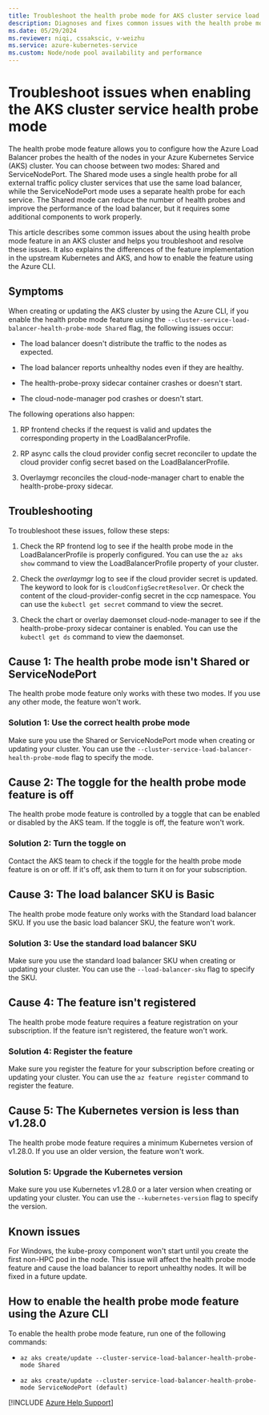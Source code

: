 ```yaml
---
title: Troubleshoot the health probe mode for AKS cluster service load balancer
description: Diagnoses and fixes common issues with the health probe mode feature.
ms.date: 05/29/2024
ms.reviewer: niqi, cssakscic, v-weizhu
ms.service: azure-kubernetes-service
ms.custom: Node/node pool availability and performance
---
```

# Troubleshoot issues when enabling the AKS cluster service health probe mode

The health probe mode feature allows you to configure how the Azure Load Balancer probes the health of the nodes in your Azure Kubernetes Service (AKS) cluster. You can choose between two modes: Shared and ServiceNodePort. The Shared mode uses a single health probe for all external traffic policy cluster services that use the same load balancer, while the ServiceNodePort mode uses a separate health probe for each service. The Shared mode can reduce the number of health probes and improve the performance of the load balancer, but it requires some additional components to work properly. 

This article describes some common issues about the using health probe mode feature in an AKS cluster and helps you troubleshoot and resolve these issues. It also explains the differences of the feature implementation in the upstream Kubernetes and AKS, and how to enable the feature using the Azure CLI.

## Symptoms 

When creating or updating the AKS cluster by using the Azure CLI, if you enable the health probe mode feature using the `--cluster-service-load-balancer-health-probe-mode Shared` flag, the following issues occur:

- The load balancer doesn't distribute the traffic to the nodes as expected. 

- The load balancer reports unhealthy nodes even if they are healthy. 

- The health-probe-proxy sidecar container crashes or doesn't start. 

- The cloud-node-manager pod crashes or doesn't start.  

The following operations also happen:

1. RP frontend checks if the request is valid and updates the corresponding property in the LoadBalancerProfile.

2. RP async calls the cloud provider config secret reconciler to update the cloud provider config secret based on the LoadBalancerProfile. 

3. Overlaymgr reconciles the cloud-node-manager chart to enable the health-probe-proxy sidecar.

## Troubleshooting

To troubleshoot these issues, follow these steps:

1. Check the RP frontend log to see if the health probe mode in the LoadBalancerProfile is properly configured. You can use the `az aks show` command to view the LoadBalancerProfile property of your cluster. 

2. Check the *overlaymgr* log to see if the cloud provider secret is updated. The keyword to look for is `cloudConfigSecretResolver`. Or check the content of the cloud-provider-config secret in the ccp namespace. You can use the `kubectl get secret` command to view the secret. 

3. Check the chart or overlay daemonset cloud-node-manager to see if the health-probe-proxy sidecar container is enabled. You can use the `kubectl get ds` command to view the daemonset.

## Cause 1: The health probe mode isn't Shared or ServiceNodePort

The health probe mode feature only works with these two modes. If you use any other mode, the feature won't work. 

### Solution 1: Use the correct health probe mode

Make sure you use the Shared or ServiceNodePort mode when creating or updating your cluster. You can use the `--cluster-service-load-balancer-health-probe-mode` flag to specify the mode. 

## Cause 2: The toggle for the health probe mode feature is off

The health probe mode feature is controlled by a toggle that can be enabled or disabled by the AKS team. If the toggle is off, the feature won't work. 

### Solution 2: Turn the toggle on

Contact the AKS team to check if the toggle for the health probe mode feature is on or off. If it's off, ask them to turn it on for your subscription. 

## Cause 3: The load balancer SKU is Basic

The health probe mode feature only works with the Standard load balancer SKU. If you use the basic load balancer SKU, the feature won't work. 

### Solution 3: Use the standard load balancer SKU

Make sure you use the standard load balancer SKU when creating or updating your cluster. You can use the `--load-balancer-sku` flag to specify the SKU. 

## Cause 4: The feature isn't registered

The health probe mode feature requires a feature registration on your subscription. If the feature isn't registered, the feature won't work. 

### Solution 4: Register the feature

Make sure you register the feature for your subscription before creating or updating your cluster. You can use the `az feature register` command to register the feature. 

## Cause 5: The Kubernetes version is less than v1.28.0

The health probe mode feature requires a minimum Kubernetes version of v1.28.0. If you use an older version, the feature won't work. 

### Solution 5: Upgrade the Kubernetes version

Make sure you use Kubernetes v1.28.0 or a later version when creating or updating your cluster. You can use the `--kubernetes-version` flag to specify the version. 

## Known issues 

For Windows, the kube-proxy component won't start until you create the first non-HPC pod in the node. This issue will affect the health probe mode feature and cause the load balancer to report unhealthy nodes. It will be fixed in a future update.

## How to enable the health probe mode feature using the Azure CLI

To enable the health probe mode feature, run one of the following commands:

- `az aks create/update --cluster-service-load-balancer-health-probe-mode Shared`

- `az aks create/update --cluster-service-load-balancer-health-probe-mode ServiceNodePort (default)`

[!INCLUDE [Azure Help Support](../../../includes/azure-help-support.md)] 
